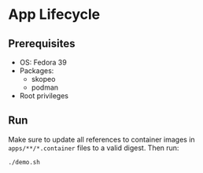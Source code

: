 # App Lifecycle

## Prerequisites

* OS: Fedora 39
* Packages:
    * skopeo
    * podman
* Root privileges 

## Run

Make sure to update all references to container images in `apps/**/*.container` files to a valid digest. Then run:

```bash
./demo.sh
```
